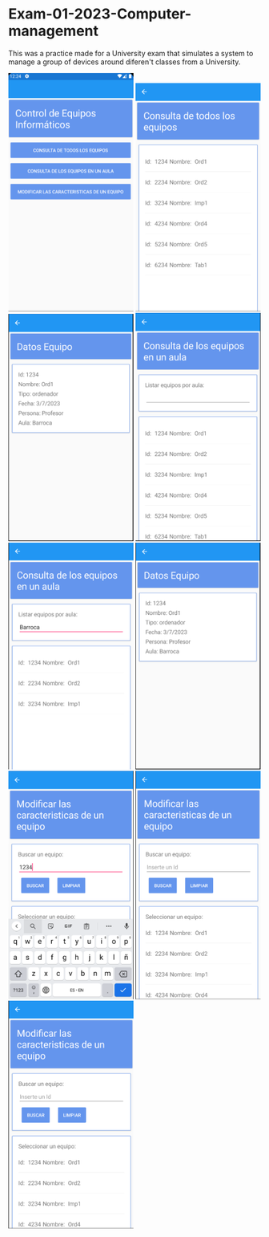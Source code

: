 # Exam-01-2023-Computer-management
This was a practice made for a University exam that simulates a system to manage a group of devices around diferen't classes from a University.

<img src=/screenshots/scr1.png width="250"/> <img src=/screenshots/scr3.png width="250"/> <img src=/screenshots/scr2.png width="250"/>
<img src=/screenshots/scr4.png width="250"/> <img src=/screenshots/scr5.png width="250"/> <img src=/screenshots/scr2.png width="250"/>
<img src=/screenshots/scr8.png width="250"/> <img src=/screenshots/scr6.png width="250"/> <img src=/screenshots/scr6.png width="250"/>
